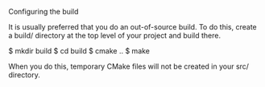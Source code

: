 Configuring the build

It is usually preferred that you do an out-of-source build. To do this, create a build/ directory at the top level of your project and build there.

$ mkdir build
$ cd build
$ cmake ..
$ make

When you do this, temporary CMake files will not be created in your src/ directory.